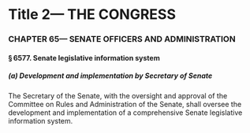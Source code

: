 
# Title 2— THE CONGRESS
### CHAPTER 65— SENATE OFFICERS AND ADMINISTRATION
#### § 6577. Senate legislative information system
##### (a) Development and implementation by Secretary of Senate

The Secretary of the Senate, with the oversight and approval of the Committee on Rules and Administration of the Senate, shall oversee the development and implementation of a comprehensive Senate legislative information system.
